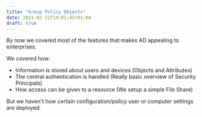 ```yaml
---
title: "Group Policy Objects"
date: 2021-02-22T14:01:42+01:00
draft: true
---
```


By now we covered most of the features that makes AD appealing to enterprises.

We covered how:
- Information is stored about users and devices (Objects and Attributes)
- The central authentication is handled (Really basic overview of Security Principals)
- How access can be given to a resource (We setup a simple File Share)

But we haven't how certain configuration/policy user or computer settings are deployed.

